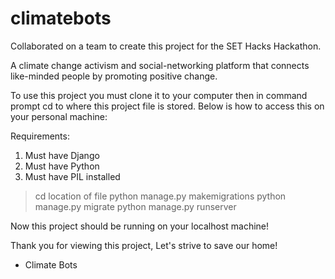 # climatebots
Collaborated on a team to create this project for the SET Hacks Hackathon. 

A climate change activism and social-networking platform that connects like-minded people by promoting positive change.

To use this project you must clone it to your computer then in command prompt cd to where this project file is stored. Below is how to access this on your personal machine:

Requirements:
1. Must have Django
2. Must have Python
3. Must have PIL installed

> cd location of file
>python manage.py makemigrations
> python manage.py migrate
> python manage.py runserver

Now this project should be running on your localhost machine!

Thank you for viewing this project, Let's strive to save our home!

- Climate Bots
